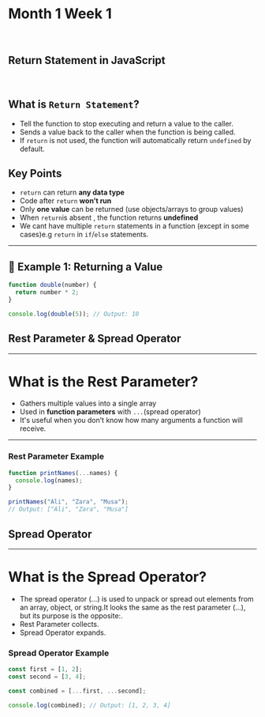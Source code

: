 # Month 1 Week 1

<br />

## Return Statement in JavaScript

<br />

## What is `Return Statement`?

- Tell the function to stop executing and return a value to the caller.
- Sends a value back to the caller when the function is being called.
- If `return` is not used, the function will automatically return `undefined` by default.

## Key Points

- `return` can return **any data type**
- Code after `return` **won’t run**
- Only **one value** can be returned (use objects/arrays to group values)
- When `return`is absent , the function returns **undefined**
- We cant have multiple `return` statements in a function (except in some cases)e.g `return` in `if`/`else` statements.

---

## 🔹 Example 1: Returning a Value

```js
function double(number) {
  return number * 2;
}

console.log(double(5)); // Output: 10
```
## Rest Parameter & Spread Operator
---

# What is the Rest Parameter?

- Gathers multiple values into a single array
- Used in **function parameters** with `...`(spread operator)
- It's useful when you don’t know how many arguments a function will receive.

---

### Rest Parameter Example

```js
function printNames(...names) {
  console.log(names);
}

printNames("Ali", "Zara", "Musa");
// Output: ["Ali", "Zara", "Musa"]
```
## Spread Operator
---
# What is the Spread Operator?
- The spread operator (...) is used to unpack or spread out elements from an array, object, or string.It looks the same as the rest parameter (...), but its purpose is the opposite:.
- Rest Parameter collects.
- Spread Operator expands.

### Spread Operator Example

```js
const first = [1, 2];
const second = [3, 4];

const combined = [...first, ...second];

console.log(combined); // Output: [1, 2, 3, 4]

```
